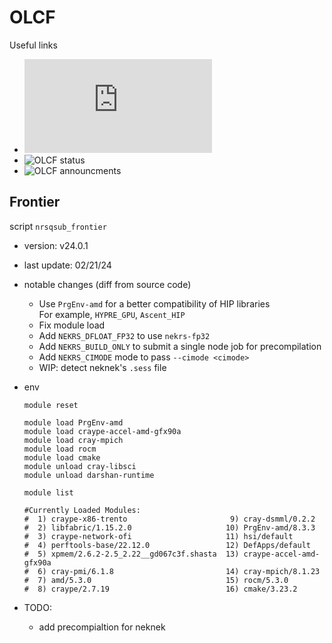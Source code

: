 # OLCF

Useful links      
- ![OLCF doc](https://docs.olcf.ornl.gov/systems/frontier_user_guide.html)      
- ![OLCF status](https://www.olcf.ornl.gov/for-users/center-status/)         
- ![OLCF announcments](https://www.olcf.ornl.gov/center-announcement/)    

## Frontier

script `nrsqsub_frontier`

- version: v24.0.1
- last update: 02/21/24
- notable changes (diff from source code)
  - Use `PrgEnv-amd` for a better compatibility of HIP libraries        
    For example, `HYPRE_GPU`, `Ascent_HIP`
  - Fix module load
  - Add `NEKRS_DFLOAT_FP32` to use `nekrs-fp32`
  - Add `NEKRS_BUILD_ONLY` to submit a single node job for precompilation
  - Add `NEKRS_CIMODE` mode to pass `--cimode <cimode>`
  - WIP: detect neknek's `.sess` file     

- env
  ```
  module reset

  module load PrgEnv-amd
  module load craype-accel-amd-gfx90a
  module load cray-mpich
  module load rocm
  module load cmake
  module unload cray-libsci
  module unload darshan-runtime
  
  module list

  #Currently Loaded Modules:
  #  1) craype-x86-trento                       9) cray-dsmml/0.2.2
  #  2) libfabric/1.15.2.0                     10) PrgEnv-amd/8.3.3
  #  3) craype-network-ofi                     11) hsi/default
  #  4) perftools-base/22.12.0                 12) DefApps/default
  #  5) xpmem/2.6.2-2.5_2.22__gd067c3f.shasta  13) craype-accel-amd-gfx90a
  #  6) cray-pmi/6.1.8                         14) cray-mpich/8.1.23
  #  7) amd/5.3.0                              15) rocm/5.3.0
  #  8) craype/2.7.19                          16) cmake/3.23.2
  ```

- TODO: 
  - add precompialtion for neknek


